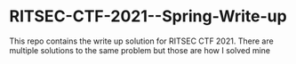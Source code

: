 # RITSEC-CTF-2021--Spring-Write-up
This repo contains the write up solution for RITSEC CTF 2021. There are multiple solutions to the same problem but those are how I solved mine
